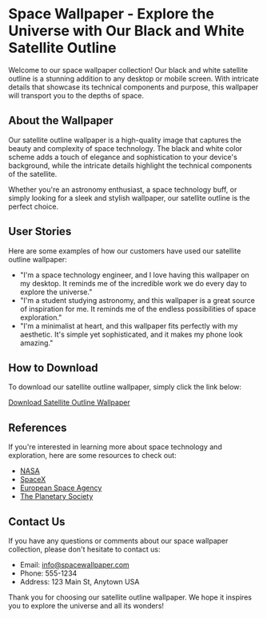 <!--
Write me content for website with wallpaper which alt text is:

"A black and white outline of a satellite, with intricate details that showcase its technical components and purpose."

The name/title of the page should not be 1:1 copy of the alt text but rather a real content of the website which is using this wallpaper.

- Use markdown format 
- Start with the heading
- The content should look like a real website 
- Include real sections like references, contact, user stories, etc. use things relevant to the page purpose.
- Feel free to use structure like headings, bullets, numbering, blockquotes, paragraphs, horizontal lines, etc.
- You can use formatting like bold or _italic_
- You can include UTF-8 emojis
- Links should be only #hash anchors (and you can refer to the document itself)
- Do not include images
-->

<!--font:"Montserrat"-->

# Space Wallpaper - Explore the Universe with Our Black and White Satellite Outline

Welcome to our space wallpaper collection! Our black and white satellite outline is a stunning addition to any desktop or mobile screen. With intricate details that showcase its technical components and purpose, this wallpaper will transport you to the depths of space.

## About the Wallpaper

Our satellite outline wallpaper is a high-quality image that captures the beauty and complexity of space technology. The black and white color scheme adds a touch of elegance and sophistication to your device's background, while the intricate details highlight the technical components of the satellite.

Whether you're an astronomy enthusiast, a space technology buff, or simply looking for a sleek and stylish wallpaper, our satellite outline is the perfect choice.

## User Stories

Here are some examples of how our customers have used our satellite outline wallpaper:

- "I'm a space technology engineer, and I love having this wallpaper on my desktop. It reminds me of the incredible work we do every day to explore the universe."
- "I'm a student studying astronomy, and this wallpaper is a great source of inspiration for me. It reminds me of the endless possibilities of space exploration."
- "I'm a minimalist at heart, and this wallpaper fits perfectly with my aesthetic. It's simple yet sophisticated, and it makes my phone look amazing."

## How to Download

To download our satellite outline wallpaper, simply click the link below:

[Download Satellite Outline Wallpaper](#)

## References

If you're interested in learning more about space technology and exploration, here are some resources to check out:

- [NASA](#)
- [SpaceX](#)
- [European Space Agency](#)
- [The Planetary Society](#)

## Contact Us

If you have any questions or comments about our space wallpaper collection, please don't hesitate to contact us:

- Email: info@spacewallpaper.com
- Phone: 555-1234
- Address: 123 Main St, Anytown USA

Thank you for choosing our satellite outline wallpaper. We hope it inspires you to explore the universe and all its wonders!
